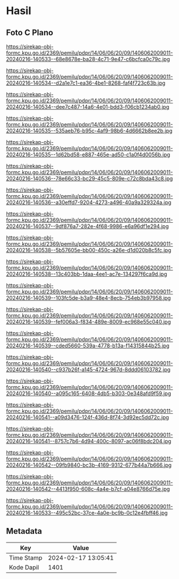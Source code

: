# Hasil

## Foto C Plano

https://sirekap-obj-formc.kpu.go.id/2369/pemilu/pdpr/14/06/06/20/09/1406062009011-20240216-140533--68e8678e-ba28-4c71-9e47-c6bcfca0c79c.jpg

https://sirekap-obj-formc.kpu.go.id/2369/pemilu/pdpr/14/06/06/20/09/1406062009011-20240216-140534--d2a1e7c1-ea36-4be1-8268-faf4f723c63b.jpg

https://sirekap-obj-formc.kpu.go.id/2369/pemilu/pdpr/14/06/06/20/09/1406062009011-20240216-140534--dee7c487-14a6-4e01-bdd3-f06cb1234ab0.jpg

https://sirekap-obj-formc.kpu.go.id/2369/pemilu/pdpr/14/06/06/20/09/1406062009011-20240216-140535--535aeb76-b95c-4af9-98b6-4d6662b8ee2b.jpg

https://sirekap-obj-formc.kpu.go.id/2369/pemilu/pdpr/14/06/06/20/09/1406062009011-20240216-140535--1d62bd58-e887-465e-ad50-c1a0f4d0056b.jpg

https://sirekap-obj-formc.kpu.go.id/2369/pemilu/pdpr/14/06/06/20/09/1406062009011-20240216-140536--78e66c33-bc29-45c5-809e-c72c8bda43c8.jpg

https://sirekap-obj-formc.kpu.go.id/2369/pemilu/pdpr/14/06/06/20/09/1406062009011-20240216-140536--a30effd7-9204-4273-a496-40a9a329324a.jpg

https://sirekap-obj-formc.kpu.go.id/2369/pemilu/pdpr/14/06/06/20/09/1406062009011-20240216-140537--9df876a7-282e-4f68-9986-e6a96df1e294.jpg

https://sirekap-obj-formc.kpu.go.id/2369/pemilu/pdpr/14/06/06/20/09/1406062009011-20240216-140538--5b57605e-bb00-450c-a26e-d1d020b8c5fc.jpg

https://sirekap-obj-formc.kpu.go.id/2369/pemilu/pdpr/14/06/06/20/09/1406062009011-20240216-140538--13c403bb-1daa-4ee1-ac7e-134297f6ca9d.jpg

https://sirekap-obj-formc.kpu.go.id/2369/pemilu/pdpr/14/06/06/20/09/1406062009011-20240216-140539--103fc5de-b3a9-48e4-8ecb-754eb3b97958.jpg

https://sirekap-obj-formc.kpu.go.id/2369/pemilu/pdpr/14/06/06/20/09/1406062009011-20240216-140539--fef006a3-f834-489e-8009-ec968e55c040.jpg

https://sirekap-obj-formc.kpu.go.id/2369/pemilu/pdpr/14/06/06/20/09/1406062009011-20240216-140539--cded5660-539a-4778-b13a-f14315844b25.jpg

https://sirekap-obj-formc.kpu.go.id/2369/pemilu/pdpr/14/06/06/20/09/1406062009011-20240216-140540--c937b26f-a145-4724-967d-8ddd06103782.jpg

https://sirekap-obj-formc.kpu.go.id/2369/pemilu/pdpr/14/06/06/20/09/1406062009011-20240216-140540--a095c165-6408-4db5-b303-0e348afd9f59.jpg

https://sirekap-obj-formc.kpu.go.id/2369/pemilu/pdpr/14/06/06/20/09/1406062009011-20240216-140541--a09d3476-124f-436d-8f74-3d92ec5dd72c.jpg

https://sirekap-obj-formc.kpu.go.id/2369/pemilu/pdpr/14/06/06/20/09/1406062009011-20240216-140541--8757c7b6-4d94-400c-8097-ac06f8bdc204.jpg

https://sirekap-obj-formc.kpu.go.id/2369/pemilu/pdpr/14/06/06/20/09/1406062009011-20240216-140542--09fb9840-bc3b-4169-9312-677b44a7b666.jpg

https://sirekap-obj-formc.kpu.go.id/2369/pemilu/pdpr/14/06/06/20/09/1406062009011-20240216-140542--4413f950-608c-4a4e-b7cf-a04e8766d75e.jpg

https://sirekap-obj-formc.kpu.go.id/2369/pemilu/pdpr/14/06/06/20/09/1406062009011-20240216-140533--495c52bc-37ce-4a0e-bc9b-0c12e4fbff46.jpg


## Metadata

| Key        | Value               |
| ---------- | ------------------- |
| Time Stamp | 2024-02-17 13:05:41 |
| Kode Dapil | 1401                |



